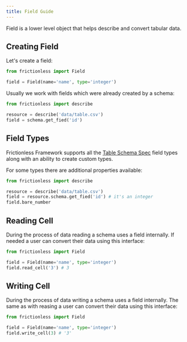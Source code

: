 ```yaml
---
title: Field Guide
---
```


Field is a lower level object that helps describe and convert tabular data.

## Creating Field

Let's create a field:

```python title="Python"
from frictionless import Field

field = Field(name='name', type='integer')
```

Usually we work with fields which were already created by a schema:

```python title="Python"
from frictionless import describe

resource = describe('data/table.csv')
field = schema.get_fied('id')
```

## Field Types

Frictionless Framework supports all the [Table Schema Spec](https://specs.frictionlessdata.io/table-schema/#types-and-formats) field types along with an ability to create custom types.

For some types there are additional properties available:

```python title="Python"
from frictionless import describe

resource = describe('data/table.csv')
field = resource.schema.get_fied('id') # it's an integer
field.bare_number
```

## Reading Cell

During the process of data reading a schema uses a field internally. If needed a user can convert their data using this interface:

```python title="Python"
from frictionless import Field

field = Field(name='name', type='integer')
field.read_cell('3') # 3
```

## Writing Cell

During the process of data writing a schema uses a field internally. The same as with reasing a user can convert their data using this interface:

```python title="Python"
from frictionless import Field

field = Field(name='name', type='integer')
field.write_cell(3) # '3'
```
